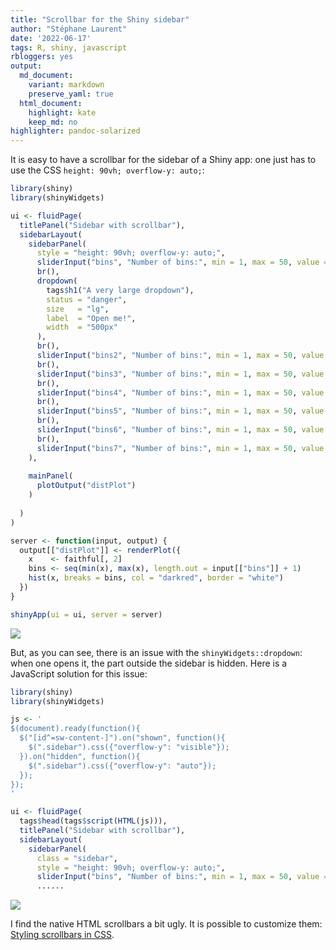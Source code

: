```yaml
---
title: "Scrollbar for the Shiny sidebar"
author: "Stéphane Laurent"
date: '2022-06-17'
tags: R, shiny, javascript
rbloggers: yes
output:
  md_document:
    variant: markdown
    preserve_yaml: true
  html_document:
    highlight: kate
    keep_md: no
highlighter: pandoc-solarized
---
```


It is easy to have a scrollbar for the sidebar of a Shiny app: one just
has to use the CSS `height: 90vh; overflow-y: auto;`:

``` {.r .numberLines}
library(shiny)
library(shinyWidgets)

ui <- fluidPage(
  titlePanel("Sidebar with scrollbar"),
  sidebarLayout(
    sidebarPanel(
      style = "height: 90vh; overflow-y: auto;", 
      sliderInput("bins", "Number of bins:", min = 1, max = 50, value = 30),
      br(),
      dropdown(
        tags$h1("A very large dropdown"),
        status = "danger",
        size   = "lg",
        label  = "Open me!",
        width  = "500px"
      ),
      br(),
      sliderInput("bins2", "Number of bins:", min = 1, max = 50, value = 30),
      br(),
      sliderInput("bins3", "Number of bins:", min = 1, max = 50, value = 30),
      br(),
      sliderInput("bins4", "Number of bins:", min = 1, max = 50, value = 30),
      br(),
      sliderInput("bins5", "Number of bins:", min = 1, max = 50, value = 30),
      br(),
      sliderInput("bins6", "Number of bins:", min = 1, max = 50, value = 30),
      br(),
      sliderInput("bins7", "Number of bins:", min = 1, max = 50, value = 30),
    ),
    
    mainPanel(
      plotOutput("distPlot")
    )
    
  )
)

server <- function(input, output) {
  output[["distPlot"]] <- renderPlot({
    x    <- faithful[, 2] 
    bins <- seq(min(x), max(x), length.out = input[["bins"]] + 1)
    hist(x, breaks = bins, col = "darkred", border = "white")
  })
}

shinyApp(ui = ui, server = server)
```

![](./figures/shiny_sidebar_scrollbar1.gif)

But, as you can see, there is an issue with the
`shinyWidgets::dropdown`: when one opens it, the part outside the
sidebar is hidden. Here is a JavaScript solution for this issue:

``` {.r .numberLines}
library(shiny)
library(shinyWidgets)

js <- '
$(document).ready(function(){
  $("[id^=sw-content-]").on("shown", function(){
    $(".sidebar").css({"overflow-y": "visible"});
  }).on("hidden", function(){
    $(".sidebar").css({"overflow-y": "auto"});
  });
});
'

ui <- fluidPage(
  tags$head(tags$script(HTML(js))),
  titlePanel("Sidebar with scrollbar"),
  sidebarLayout(
    sidebarPanel(
      class = "sidebar",
      style = "height: 90vh; overflow-y: auto;", 
      sliderInput("bins", "Number of bins:", min = 1, max = 50, value = 30),
      ......
```

![](./figures/shiny_sidebar_scrollbar2.gif)

I find the native HTML scrollbars a bit ugly. It is possible to
customize them: [Styling scrollbars in
CSS](https://css-tricks.com/the-current-state-of-styling-scrollbars-in-css/).
